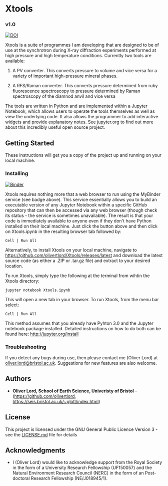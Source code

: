 # Xtools
### v1.0

[![DOI](https://zenodo.org/badge/83300016.svg)](https://zenodo.org/badge/latestdoi/83300016)

Xtools is a suite of programmes I am developing that are designed to be of use at the synchrotron during X-ray diffraction experiments performed at high pressure and high temperature conditions. Currently two tools are available:

1. A PV converter. This converts pressure to volume and vice versa for a variety of important high-pressure mineral phases.

2. A RFS/Raman converter. This converts pressure determined from ruby fluorescence spectroscopy to pressure determined by Raman spectroscopy of the diamnod anvil and vice versa

The tools are written in Python and are implemented within a Jupyter Notebook, which allows users to operate the tools themselves as well as view the underlying code. It also allows the programmer to add interactive widgets and provide explanatory notes. See jupyter.org to find out more about this incredibly useful open source project.

## Getting Started

These instructions will get you a copy of the project up and running on your local machine.

### Installing

[![Binder](http://mybinder.org/badge.svg)](http://mybinder.org:/repo/otlord/xtools)

Xtools requires nothing more that a web browser to run using the MyBinder service (see badge above). This service essentially allows you to build an executable version of any Jupyter Notebook within a specific GitHub repository that can then be accessed via any web browser (though check its status - the service is sometimes unavailable). The result is that your code is immediately available to anyone even if they don't have Python installed on their local machine. Just click the button above and then click on Xtools.ipynb in the resulting browser tab followed by:

```
Cell | Run All
```

Alternatively, to install Xtools on your local machine, navigate to https://github.com/olivertlord/Xtools/releases/latest and download the latest source code (as either a .ZIP or .tar.gz file) and extract to your desired location.

To run Xtools, simply type the following at the terminal from wihtin the Xtools directory:

```
jupyter notebook Xtools.ipynb
```

This will open a new tab in your browser. To run Xtools, from the menu bar select:

```
Cell | Run All
```

This method assumes that you already have Pyhton 3.0 and the Jupyter notebook package installed. Detailed instructions on how to do both can be found here: http://jupyter.org/install

### Troubleshooting

If you detect any bugs during use, then please contact me (Oliver Lord) at <oliver.lord@bristol.ac.uk>. Suggestions for new features are also welcome.

## Authors

* **Oliver Lord, School of Earth Science, Univeristy of Bristol** - (https://github.com/olivertlord, https://seis.bristol.ac.uk/~glotl/index.html)

## License

This project is licensed under the GNU General Public Licence Version 3 - see the [LICENSE.md](LICENSE.md) file for details

## Acknowledgments

* I (Oliver Lord) would like to acknowledge support from the Royal Society in the form of a University Research Fellowship (UF150057) and the Natural Environment Research Council (NERC) in the form of an Post-doctoral Research Fellowship (NE/J018945/1).
